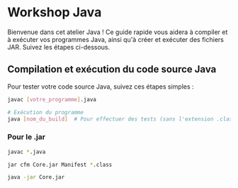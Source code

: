 # Workshop Java

Bienvenue dans cet atelier Java ! Ce guide rapide vous aidera à compiler et à exécuter vos programmes Java, ainsi qu'à créer et exécuter des fichiers JAR. Suivez les étapes ci-dessous.

## Compilation et exécution du code source Java

Pour tester votre code source Java, suivez ces étapes simples :

```bash
javac [votre_programme].java

# Exécution du programme
java [nom_du_build]  # Pour effectuer des tests (sans l'extension .class)
```

### Pour le .jar

```bash
javac *.java

jar cfm Core.jar Manifest *.class

java -jar Core.jar
```